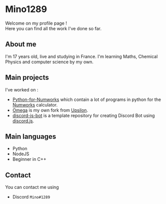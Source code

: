 # Mino1289

Welcome on my profile page !  
Here you can find all the work I've done so far.

## About me

I'm 17 years old, live and studying in France. I'm learning Maths, Chemical Physics and computer science by my own.

## Main projects

I've worked on :

- [Python-for-Numworks](https://github.com/Mino1289/Python-for-Numworks " ") which contain a lot of programs in python for the [Numworks](https://numworks.com " ") calculator.
- [Omega](https://github.com/Mino1289/Upsilon " ") is my own fork from [Upsilon](https://github.com/Lauryy06/Upsilon " ").
- [discord-js-bot](https://github.com/Mino1289/discord-js-bot " ") is a template repository for creating Discord Bot using [discord.js](https://discord.js.org " ").

## Main languages

- Python
- NodeJS
- Beginner in C++

## Contact

You can contact me using

- Discord `Mino#1289`

